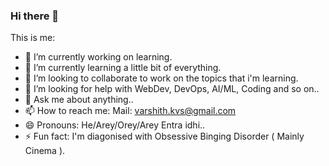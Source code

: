 ### Hi there 👋


This is me:

- 🔭 I’m currently working on learning.
- 🌱 I’m currently learning a little bit of everything.
- 👯 I’m looking to collaborate to work on the topics that i'm learning.
- 🤔 I’m looking for help with WebDev, DevOps, AI/ML, Coding and so on..
- 💬 Ask me about anything..
- 📫 How to reach me: Mail: varshith.kvs@gmail.com
- 😄 Pronouns: He/Arey/Orey/Arey Entra idhi..
- ⚡ Fun fact: I'm diagonised with Obsessive Binging Disorder ( Mainly Cinema ).
